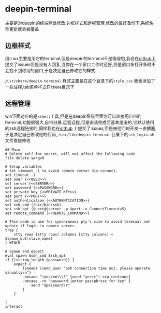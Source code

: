 # deepin-terminal

主要是对deepin的终端两处修改:边框样式和远程管理,修改的最好备份下,系统名称更新就会被覆盖

## 边框样式

用linux主要是用它的terminal,但是deepin的terminal不是很理想,我也在[github](https://github.com/linuxdeepin/deepin-terminal/issues/133)上提交了issues但是没有人回复,当你在一个窗口工作时还好,但是窗口多打开多时不会找不到你用的窗口,于是决定自己修改它的样式.

`/usr/share/deepin-terminal` 样式主要是在这个目录下的`style.css` 我也添加了一些注释,tab菜单样式在`theme`目录下

## 远程管理

win下面对应的是`xshell`工具,但是在deepin系统里面你可以直接用自带的terminal,功能很强大,自带分屏,远程远程,但是安装完成后基本是废的,它默认使用的zsh远程链接的,同样我也在[github](https://github.com/linuxdeepin/deepin-terminal/issues/116) 上提交了issues,但是被他们的开发一直搪塞,于是决定自己修改他的代码, `/usr/lib/deepin-terminal`  目录下的`ssh_login.sh`文件直接修改

```shell
## Main
# Delete self for secret, will not affect the following code
file delete $argv0

# Setup variables
# Set timeout -1 to avoid remote server dis-connect.
set timeout -1
set user {<<USER>>}
set server {<<SERVER>>}
set password {<<PASSWORD>>}
set private_key {<<PRIVATE_KEY>>}
set port {<<PORT>>}
set authentication {<<AUTHENTICATION>>}
set ssh_cmd {/usr/bin/ssh}
set ssh_opt {$user@$server -p $port -o ConnectTimeout=5}
set remote_command {<<REMOTE_COMMAND>>}

# This code is use for synchronous pty's size to avoid terminal not update if login in remote server.
trap {
    stty rows [stty rows] columns [stty columns] < $spawn_out(slave,name)
} WINCH

# Spawn and expect
eval spawn $ssh_cmd $ssh_opt
if {[string length $password]} {
    expect {
        timeout {send_user "ssh connection time out, please operate manually\n"}
        -nocase "(yes/no)\\?" {send "yes\r"; exp_continue}
        -nocase -re "password:|enter passphrase for key" {
            send "$password\r"
		}
	}
	
}
interact
```

